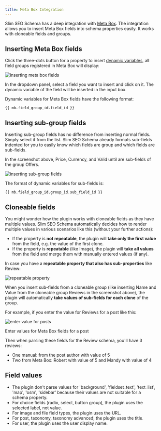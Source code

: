 ```yaml
---
title: Meta Box Integration
---
```


Slim SEO Schema has a deep integration with [Meta Box](https://metabox.io). The integration allows you to insert Meta Box fields into schema properties easily. It works with cloneable fields and groups.

## Inserting Meta Box fields

Click the three-dots button for a property to insert [dynamic variables](/slim-seo-schema/dynamic-variables/), all field groups registered in Meta Box will display:

![inserting meta box fields](https://i.imgur.com/i6NepXU.png)

In the dropdown panel, select a field you want to insert and click on it. The dynamic variable of the field will be inserted in the input box.

Dynamic variables for Meta Box fields have the following format:

```
{{ mb.field_group_id.field_id }}
```

## Inserting sub-group fields

Inserting sub-group fields has no difference from inserting normal fields. Simply select it from the list. Slim SEO Schema already formats sub-fields indented for you to easily know which fields are group and which fields are sub-fields.

In the screenshot above, Price, Currency, and Valid until are sub-fields of the group Offers.

![inserting sub-group fields](https://i.imgur.com/0dVI84m.png)

The format of dynamic variables for sub-fields is:

```
{{ mb.field_group_id.group_id.sub_field_id }}
```

## Cloneable fields

You might wonder how the plugin works with cloneable fields as they have multiple values. Slim SEO Schema automatically decides how to render multiple values in various scenarios like this (without your further actions):

- If the property is **not repeatable**, the plugin will **take only the first value** from the field, e.g. the value of the first clone.
- If the property is **repeatable** (like Image), the plugin will **take all values** from the field and merge them with manually entered values (if any).

In case you have a **repeatable property that also has sub-properties** like Review:

![repeatable property](https://i.imgur.com/Tvbn8pw.png)

When you insert sub-fields from a cloneable group (like inserting Name and Value from the cloneable group Reviews in the screenshot above), the plugin will automatically **take values of sub-fields for each clone** of the group.

For example, if you enter the value for Reviews for a post like this:

![enter value for posts](https://i.imgur.com/pIrrMAG.png)

Enter values for Meta Box fields for a post

Then when parsing these fields for the Review schema, you'll have 3 reviews:

- One manual: from the post author with value of 5
- Two from Meta Box: Robert with value of 5 and Mandy with value of 4

## Field values

- The plugin don't parse values for 'background', 'fieldset_text', 'text_list', 'map', 'osm', 'sidebar' because their values are not suitable for a schema property.
- For choice fields (radio, select, button group), the plugin uses the selected label, not value.
- For image and file field types, the plugin uses the URL.
- For post, taxonomy, taxonomy advanced, the plugin uses the title.
- For user, the plugin uses the user display name.
